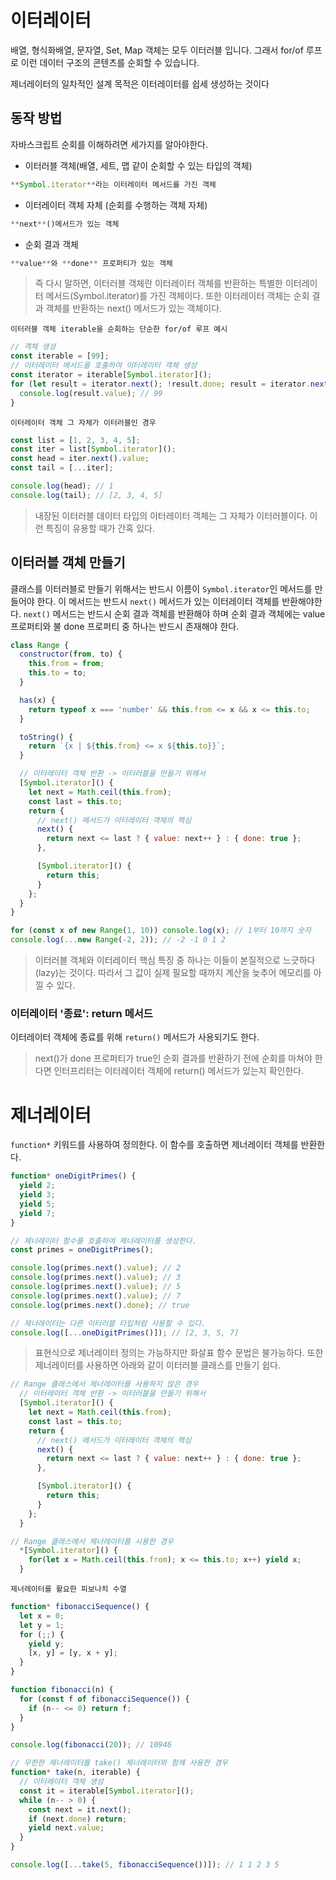 # 이터레이터

배열, 형식화배열, 문자열, Set, Map 객체는 모두 이터러블 입니다. 그래서 for/of 루프로 이런 데이터 구조의 콘텐츠를 순회할 수 있습니다.

제너레이터의 일차적인 설계 목적은 이터레이터를 쉽세 생성하는 것이다

## 동작 방법

자바스크립트 순회를 이해하려면 세가지를 알아야한다.

- 이터러블 객체(배열, 세트, 맵 같이 순회할 수 있는 타입의 객체)

```jsx
**Symbol.iterator**라는 이터레이터 메서드를 가진 객체
```

- 이터레이터 객체 자체 (순회를 수행하는 객체 자체)

```jsx
**next**()메서드가 있는 객체
```

- 순회 결과 객체

```jsx
**value**와 **done** 프로퍼티가 있는 객체
```

> 즉 다시 말하면, 이터러블 객체란 이터레이터 객체를 반환하는 특별한 이터레이터 메서드(Symbol.iterator)를 가진 객체이다. 또한 이터레이터 객체는 순회 결과 객체를 반환하는 next() 메서드가 있는 객체이다.
> 

`이터러블 객체 iterable을 순회하는 단순한 for/of 루프 예시`

```jsx
// 객체 생성
const iterable = [99];
// 이터레이터 메서드를 호출하여 이터레이터 객체 생성
const iterator = iterable[Symbol.iterator]();
for (let result = iterator.next(); !result.done; result = iterator.next()) {
  console.log(result.value); // 99
}
```

`이터레이터 객체 그 자체가 이터러블인 경우`

```jsx
const list = [1, 2, 3, 4, 5];
const iter = list[Symbol.iterator]();
const head = iter.next().value;
const tail = [...iter];

console.log(head); // 1
console.log(tail); // [2, 3, 4, 5]
```

> 내장된 이터러블 데이터 타입의 이터레이터 객체는 그 자체가 이터러블이다. 
이런 특징이 유용할 때가 간혹 있다.
> 

## 이터러블 객체 만들기

클래스를 이터러블로 만들기 위해서는 반드시 이름이 `Symbol.iterator`인 메서드를 만들어야 한다. 이 메서드는 반드시 `next()` 메서드가 있는 이터레이터 객체를 반환해야한다. `next()` 메서드는 반드시 순회 결과 객체를 반환해야 하며 순회 결과 객체에는 value 프로퍼티와 불 done 프로퍼티 중 하나는 반드시 존재해야 한다.

```jsx
class Range {
  constructor(from, to) {
    this.from = from;
    this.to = to;
  }

  has(x) {
    return typeof x === 'number' && this.from <= x && x <= this.to;
  }

  toString() {
    return `{x | ${this.from} <= x ${this.to}}`;
  }

  // 이터레이터 객체 반환 -> 이터러블을 만들기 위해서
  [Symbol.iterator]() {
    let next = Math.ceil(this.from);
    const last = this.to;
    return {
      // next() 메서드가 이터레이터 객체의 핵심
      next() {
        return next <= last ? { value: next++ } : { done: true };
      },

      [Symbol.iterator]() {
        return this;
      }
    };
  }
}

for (const x of new Range(1, 10)) console.log(x); // 1부터 10까지 숫자
console.log(...new Range(-2, 2)); // -2 -1 0 1 2
```

> 이터러블 객체와 이터레이터 핵심 특징 중 하나는 이들이 본질적으로 느긋하다(lazy)는 것이다. 따라서 그 값이 실제 필요할 때까지 계산을 늦추어 메모리를 아낄 수 있다.
> 

### 이터레이터 '종료': return 메서드

이터레이터 객체에 종료를 위해 `return()` 메서드가 사용되기도 한다.

> next()가 done 프로퍼티가 true인 순회 결과를 반환하기 전에 순회를 마쳐야 한다면 인터프리터는 이터레이터 객체에 return() 메서드가 있는지 확인한다.
> 

# 제너레이터

`function*` 키워드를 사용하여 정의한다. 이 함수를 호출하면 제너레이터 객체를 반환한다.

```jsx
function* oneDigitPrimes() {
  yield 2;
  yield 3;
  yield 5;
  yield 7;
}

// 제너레이터 함수를 호출하여 제너레이터를 생성한다.
const primes = oneDigitPrimes();

console.log(primes.next().value); // 2
console.log(primes.next().value); // 3
console.log(primes.next().value); // 5
console.log(primes.next().value); // 7
console.log(primes.next().done); // true

// 제너레이터는 다른 이터러블 타입처럼 사용할 수 있다.
console.log([...oneDigitPrimes()]); // [2, 3, 5, 7]
```

> 표현식으로 제너레이터 정의는 가능하지만 화살표 함수 문법은 불가능하다. 또한 제너레이터를 사용하면 아래와 같이 이터러블 클래스를 만들기 쉽다.
> 

```jsx
// Range 클래스에서 제너레이터를 사용하지 않은 경우
  // 이터레이터 객체 반환 -> 이터러블을 만들기 위해서
  [Symbol.iterator]() {
    let next = Math.ceil(this.from);
    const last = this.to;
    return {
      // next() 메서드가 이터레이터 객체의 핵심
      next() {
        return next <= last ? { value: next++ } : { done: true };
      },

      [Symbol.iterator]() {
        return this;
      }
    };
  }

// Range 클래스에서 제너레이터를 시용한 경우
  *[Symbol.iterator]() {
    for(let x = Math.ceil(this.from); x <= this.to; x++) yield x;
  }
```

`제너레이터를 활요한 피보나치 수열`

```jsx
function* fibonacciSequence() {
  let x = 0;
  let y = 1;
  for (;;) {
    yield y;
    [x, y] = [y, x + y];
  }
}

function fibonacci(n) {
  for (const f of fibonacciSequence()) {
    if (n-- <= 0) return f;
  }
}

console.log(fibonacci(20)); // 10946

// 무한한 제너레이터를 take() 제너레이터와 함께 사용한 경우
function* take(n, iterable) {
  // 이터레이터 객체 생성
  const it = iterable[Symbol.iterator]();
  while (n-- > 0) {
    const next = it.next();
    if (next.done) return;
    yield next.value;
  }
}

console.log([...take(5, fibonacciSequence())]); // 1 1 2 3 5
```
